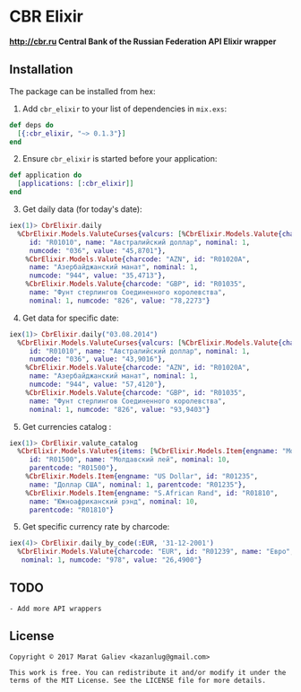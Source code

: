 # CBR Elixir

**http://cbr.ru Central Bank of the Russian Federation API Elixir wrapper**

## Installation

The package can be installed from hex:

1. Add `cbr_elixir` to your list of dependencies in `mix.exs`:

```elixir
def deps do
  [{:cbr_elixir, "~> 0.1.3"}]
end
```

2. Ensure `cbr_elixir` is started before your application:

```elixir
def application do
  [applications: [:cbr_elixir]]
end
```

3. Get daily data (for today's date):

```elixir
iex(1)> CbrElixir.daily
  %CbrElixir.Models.ValuteCurses{valcurs: [%CbrElixir.Models.Valute{charcode: "AUD",
     id: "R01010", name: "Австралийский доллар", nominal: 1,
     numcode: "036", value: "45,8701"},
    %CbrElixir.Models.Valute{charcode: "AZN", id: "R01020A",
     name: "Азербайджанский манат", nominal: 1,
     numcode: "944", value: "35,4713"},
    %CbrElixir.Models.Valute{charcode: "GBP", id: "R01035",
     name: "Фунт стерлингов Соединенного королевства",
     nominal: 1, numcode: "826", value: "78,2273"}
```

4. Get data for specific date:

```elixir
iex(1)> CbrElixir.daily("03.08.2014")
  %CbrElixir.Models.ValuteCurses{valcurs: [%CbrElixir.Models.Valute{charcode: "AUD",
     id: "R01010", name: "Австралийский доллар", nominal: 1,
     numcode: "036", value: "43,9016"},
    %CbrElixir.Models.Valute{charcode: "AZN", id: "R01020A",
     name: "Азербайджанский манат", nominal: 1,
     numcode: "944", value: "57,4120"},
    %CbrElixir.Models.Valute{charcode: "GBP", id: "R01035",
     name: "Фунт стерлингов Соединенного королевства",
     nominal: 1, numcode: "826", value: "93,9403"}
```

5. Get currencies catalog :

```elixir
iex(1)> CbrElixir.valute_catalog
  %CbrElixir.Models.Valutes{items: [%CbrElixir.Models.Item{engname: "Moldova Lei",
     id: "R01500", name: "Молдавский лей", nominal: 10,
     parentcode: "R01500"},
    %CbrElixir.Models.Item{engname: "US Dollar", id: "R01235",
     name: "Доллар США", nominal: 1, parentcode: "R01235"},
    %CbrElixir.Models.Item{engname: "S.African Rand", id: "R01810",
     name: "Южноафриканский рэнд", nominal: 10,
     parentcode: "R01810"}
```

5. Get specific currency rate by charcode:

```elixir
iex(4)> CbrElixir.daily_by_code(:EUR, '31-12-2001')
  %CbrElixir.Models.Valute{charcode: "EUR", id: "R01239", name: "Евро",
   nominal: 1, numcode: "978", value: "26,4900"}
```


## TODO

    - Add more API wrappers

## License

    Copyright © 2017 Marat Galiev <kazanlug@gmail.com>

    This work is free. You can redistribute it and/or modify it under the
    terms of the MIT License. See the LICENSE file for more details.
